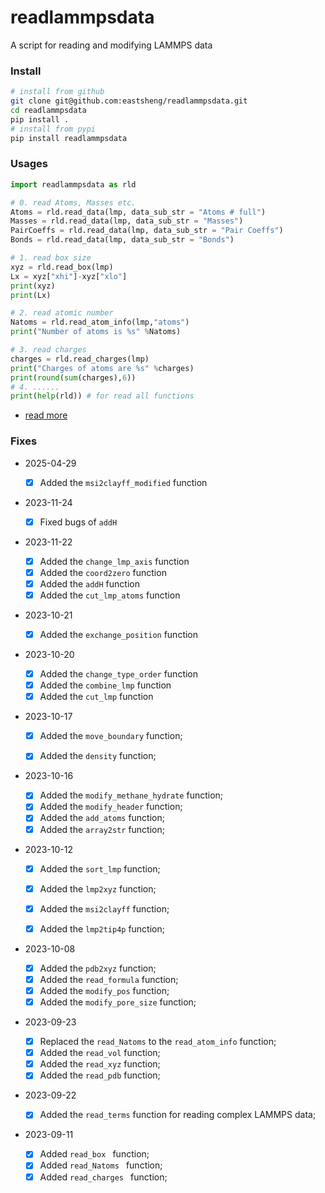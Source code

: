 # readlammpsdata

A script for reading and modifying LAMMPS data



### Install

```bash
# install from github
git clone git@github.com:eastsheng/readlammpsdata.git
cd readlammpsdata
pip install .
# install from pypi
pip install readlammpsdata
```



### Usages

```python
import readlammpsdata as rld

# 0. read Atoms, Masses etc.
Atoms = rld.read_data(lmp, data_sub_str = "Atoms # full")
Masses = rld.read_data(lmp, data_sub_str = "Masses")
PairCoeffs = rld.read_data(lmp, data_sub_str = "Pair Coeffs")
Bonds = rld.read_data(lmp, data_sub_str = "Bonds")

# 1. read box size
xyz = rld.read_box(lmp)
Lx = xyz["xhi"]-xyz["xlo"]
print(xyz)
print(Lx)

# 2. read atomic number 
Natoms = rld.read_atom_info(lmp,"atoms")
print("Number of atoms is %s" %Natoms)

# 3. read charges 
charges = rld.read_charges(lmp)
print("Charges of atoms are %s" %charges)
print(round(sum(charges),6))
# 4. ......
print(help(rld)) # for read all functions
```

- [read more](https://readlammpsdata.readthedocs.io/en/latest/)

### Fixes

- 2025-04-29
  - [x] Added the `msi2clayff_modified` function
- 2023-11-24
  - [x] Fixed bugs of  `addH`
- 2023-11-22
  - [x] Added the `change_lmp_axis` function
  - [x] Added the `coord2zero` function
  - [x] Added the `addH` function
  - [x] Added the `cut_lmp_atoms` function
- 2023-10-21
  - [x] Added the `exchange_position` function
- 2023-10-20
  - [x] Added  the `change_type_order` function
  - [x] Added the `combine_lmp` function
  - [x] Added the `cut_lmp` function
- 2023-10-17
  - [x] Added the `move_boundary` function;

  - [x] Added the `density` function;
- 2023-10-16
  - [x] Added the `modify_methane_hydrate` function;
  - [x] Added  the `modify_header` function;
  - [x] Added the `add_atoms` function;
  - [x] Added the `array2str` function;
- 2023-10-12

  - [x] Added the `sort_lmp` function;

  - [x] Added  the `lmp2xyz` function;
  - [x] Added the `msi2clayff` function;
  - [x] Added the `lmp2tip4p` function;
- 2023-10-08
  - [x] Added the `pdb2xyz` function;
  - [x] Added the `read_formula` function;
  - [x] Added the `modify_pos` function;
  - [x] Added the `modify_pore_size` function;
- 2023-09-23
  - [x] Replaced the `read_Natoms` to the `read_atom_info` function;
  - [x] Added the `read_vol` function;
  - [x] Added the `read_xyz` function;
  - [x] Added the `read_pdb` function;
- 2023-09-22
  - [x] Added the `read_terms` function for reading complex LAMMPS data;
- 2023-09-11
  - [x] Added `read_box ` function;
  - [x] Added `read_Natoms ` function;
  - [x] Added `read_charges ` function;
